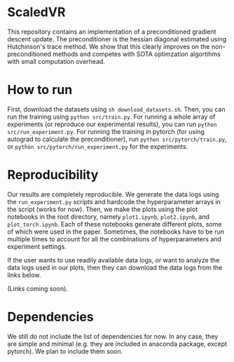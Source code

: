 # ScaledVR

This repository contains an implementation of a preconditioned gradient descent update. The preconditioner is the hessian diagonal estimated using Hutchinson's trace method. We show that this clearly improves on the non-preconditioned methods and competes with SOTA optimzation algortihms with small computation overhead.

# How to run
First, download the datasets using `sh download_datasets.sh`. Then, you can run the training using `python src/train.py`. For running a whole array of experiments (or reproduce our experimental results), you can run `python src/run_experiment.py`. For running the training in pytorch (for using autograd to calculate the preconditioner), run `python src/pytorch/train.py`, or `python src/pytorch/run_experiment.py` for the experiments.

# Reproducibility
Our results are completely reproducible. We generate the data logs using the `run_experiment.py` scripts and hardcode the hyperparameter arrays in the script (works for now). Then, we make the plots using the plot notebooks in the root directory, namely `plot1.ipynb`, `plot2.ipynb`, and `plot_torch.ipynb`. Each of these notebooks generate different plots, some of which were used in the paper. Sometimes, the notebooks have to be run multiple times to account for all the combinations of hyperparameters and experiment settings.

If the user wants to use readily available data logs, or want to analyze the data logs used in our plots, then they can download the data logs from the links below.

(Links coming soon).

# Dependencies
We still do not include the list of dependencies for now. In any case, they are simple and minimal (e.g. they are included in anaconda package, except pytorch). We plan to include them soon.
